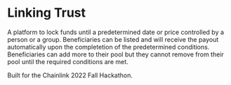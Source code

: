 # Linking Trust

A platform to lock funds until a predetermined date or price controlled by a person or a group. Beneficiaries can be listed and will receive the payout automatically upon the completetion of the predetermined conditions. Beneficiaries can add more to their pool but they cannot remove from their pool until the required conditions are met.  

Built for the Chainlink 2022 Fall Hackathon.
